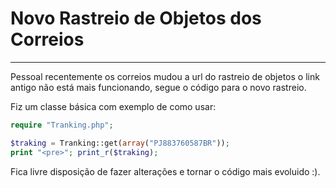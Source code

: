 # Novo Rastreio de Objetos dos Correios
---

Pessoal recentemente os correios mudou a url do rastreio de objetos o link antigo não está mais funcionando, segue o código para o novo rastreio.

Fiz um classe básica com exemplo de como usar:

```php
require "Tranking.php";

$traking = Tranking::get(array("PJ883760587BR"));
print "<pre>"; print_r($traking);
```

Fica livre disposição de fazer alterações e tornar o código mais evoluido :).
